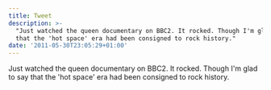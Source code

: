 ```yaml
---
title: Tweet
description: >-
  "Just watched the queen documentary on BBC2. It rocked. Though I'm glad to say
  that the 'hot space' era had been consigned to rock history."
date: '2011-05-30T23:05:29+01:00'
---
```

Just watched the queen documentary on BBC2. It rocked. Though I'm glad to say that the 'hot space' era had been consigned to rock history.
